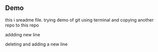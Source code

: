 ## Demo
this i sreadme file.
trying demo of git using terminal and copying another repo to this repo

addding new line 

deleting and adding a new line
